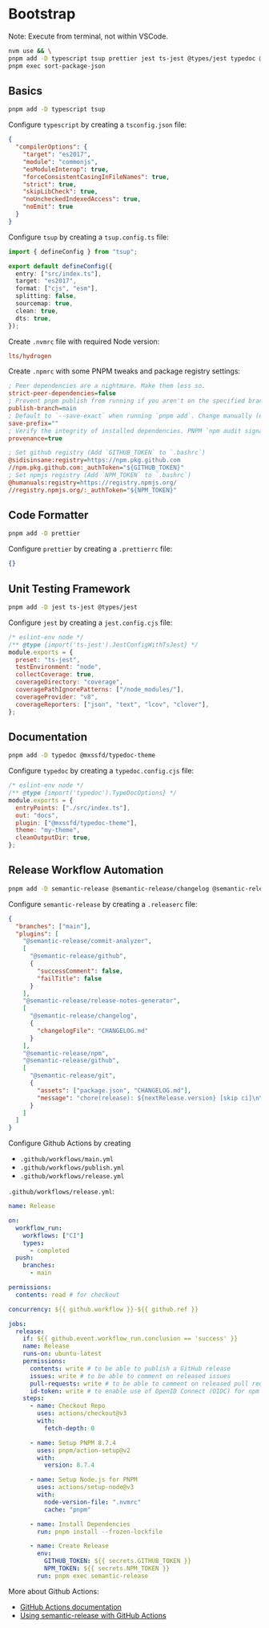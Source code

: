 # Bootstrap

Note: Execute from terminal, not within VSCode.

```bash
nvm use && \
pnpm add -D typescript tsup prettier jest ts-jest @types/jest typedoc @mxssfd/typedoc-theme semantic-release @semantic-release/changelog @semantic-release/git commitizen && \
pnpm exec sort-package-json
```
## Basics

```bash
pnpm add -D typescript tsup
```

Configure `typescript` by creating a `tsconfig.json` file:

```json
{
  "compilerOptions": {
    "target": "es2017",
    "module": "commonjs",
    "esModuleInterop": true,
    "forceConsistentCasingInFileNames": true,
    "strict": true,
    "skipLibCheck": true,
    "noUncheckedIndexedAccess": true,
    "noEmit": true
  }
}
```

Configure `tsup` by creating a `tsup.config.ts` file:

```typescript
import { defineConfig } from "tsup";

export default defineConfig({
  entry: ["src/index.ts"],
  target: "es2017",
  format: ["cjs", "esm"],
  splitting: false,
  sourcemap: true,
  clean: true,
  dts: true,
});
```

Create `.nvmrc` file with required Node version:

```ini
lts/hydrogen
```

Create `.npmrc` with some PNPM tweaks and package registry settings:

```ini
; Peer dependencies are a nightmare. Make them less so.
strict-peer-dependencies=false
; Prevent pnpm publish from running if you aren't on the specified branch.
publish-branch=main
; Default to `--save-exact` when running `pnpm add`. Change manually (e.g. "1.0.1" to "^1.0.1").
save-prefix=""
; Verify the integrity of installed dependencies. PNPM `npm audit signatures` equivalent (https://github.com/pnpm/pnpm/issues/6435)
provenance=true

; Set github registry (Add `GITHUB_TOKEN` to `.bashrc`)
@sidisinsane:registry=https://npm.pkg.github.com
//npm.pkg.github.com:_authToken="${GITHUB_TOKEN}"
; Set npmjs registry (Add `NPM_TOKEN` to `.bashrc`)
@humanuals:registry=https://registry.npmjs.org/
//registry.npmjs.org/:_authToken="${NPM_TOKEN}"
```

## Code Formatter

```bash
pnpm add -D prettier
```

Configure `prettier` by creating a `.prettierrc` file:

```json
{}
```

## Unit Testing Framework

```bash
pnpm add -D jest ts-jest @types/jest
```

Configure `jest` by creating a `jest.config.cjs` file:

```javascript
/* eslint-env node */
/** @type {import('ts-jest').JestConfigWithTsJest} */
module.exports = {
  preset: "ts-jest",
  testEnvironment: "node",
  collectCoverage: true,
  coverageDirectory: "coverage",
  coveragePathIgnorePatterns: ["/node_modules/"],
  coverageProvider: "v8",
  coverageReporters: ["json", "text", "lcov", "clover"],
};
```

## Documentation

```bash
pnpm add -D typedoc @mxssfd/typedoc-theme
```

Configure `typedoc` by creating a `typedoc.config.cjs` file:

```javascript
/* eslint-env node */
/** @type {import('typedoc').TypeDocOptions} */
module.exports = {
  entryPoints: ["./src/index.ts"],
  out: "docs",
  plugin: ["@mxssfd/typedoc-theme"],
  theme: "my-theme",
  cleanOutputDir: true,
};
```

## Release Workflow Automation

```bash
pnpm add -D semantic-release @semantic-release/changelog @semantic-release/git
```

Configure `semantic-release` by creating a `.releaserc` file:

```json
{
  "branches": ["main"],
  "plugins": [
    "@semantic-release/commit-analyzer",
    [
      "@semantic-release/github",
      {
        "successComment": false,
        "failTitle": false
      }
    ],
    "@semantic-release/release-notes-generator",
    [
      "@semantic-release/changelog",
      {
        "changelogFile": "CHANGELOG.md"
      }
    ],
    "@semantic-release/npm",
    "@semantic-release/github",
    [
      "@semantic-release/git",
      {
        "assets": ["package.json", "CHANGELOG.md"],
        "message": "chore(release): ${nextRelease.version} [skip ci]\n\n${nextRelease.notes}"
      }
    ]
  ]
}
```

Configure Github Actions by creating

- `.github/workflows/main.yml`
- `.github/workflows/publish.yml`
- `.github/workflows/release.yml`

`.github/workflows/release.yml`:

```yaml
name: Release

on:
  workflow_run:
    workflows: ["CI"]
    types:
      - completed
  push:
    branches:
      - main

permissions:
  contents: read # for checkout

concurrency: ${{ github.workflow }}-${{ github.ref }}

jobs:
  release:
    if: ${{ github.event.workflow_run.conclusion == 'success' }}
    name: Release
    runs-on: ubuntu-latest
    permissions:
      contents: write # to be able to publish a GitHub release
      issues: write # to be able to comment on released issues
      pull-requests: write # to be able to comment on released pull requests
      id-token: write # to enable use of OpenID Connect (OIDC) for npm provenance
    steps:
      - name: Checkout Repo
        uses: actions/checkout@v3
        with:
          fetch-depth: 0

      - name: Setup PNPM 8.7.4
        uses: pnpm/action-setup@v2
        with:
          version: 8.7.4

      - name: Setup Node.js for PNPM
        uses: actions/setup-node@v3
        with:
          node-version-file: ".nvmrc"
          cache: "pnpm"

      - name: Install Dependencies
        run: pnpm install --frozen-lockfile

      - name: Create Release
        env:
          GITHUB_TOKEN: ${{ secrets.GITHUB_TOKEN }}
          NPM_TOKEN: ${{ secrets.NPM_TOKEN }}
        run: pnpm exec semantic-release
```

More about Github Actions:

- [GitHub Actions documentation](https://docs.github.com/en/actions)
- [Using semantic-release with GitHub Actions](https://github.com/semantic-release/semantic-release/blob/master/docs/recipes/ci-configurations/github-actions.md)

